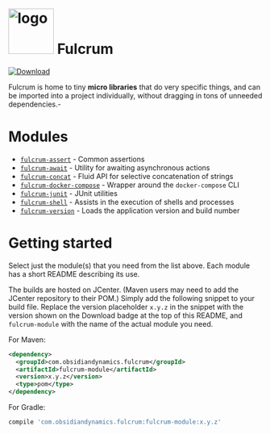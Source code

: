 
<img src="https://raw.githubusercontent.com/wiki/obsidiandynamics/fulcrum/images/fulcrum-logo.png" width="90px" alt="logo"/> Fulcrum
===
[ ![Download](https://api.bintray.com/packages/obsidiandynamics/fulcrum/fulcrum-shell/images/download.svg) ](https://bintray.com/obsidiandynamics/fulcrum/fulcrum-shell/_latestVersion)

Fulcrum is home to tiny **micro libraries** that do very specific things, and can be imported into a project individually, without dragging in tons of unneeded dependencies.-

# Modules
* [`fulcrum-assert`](https://github.com/obsidiandynamics/fulcrum/tree/master/assert) - Common assertions
* [`fulcrum-await`](https://github.com/obsidiandynamics/fulcrum/tree/master/await) - Utility for awaiting asynchronous actions
* [`fulcrum-concat`](https://github.com/obsidiandynamics/fulcrum/tree/master/concat) - Fluid API for selective concatenation of strings
* [`fulcrum-docker-compose`](https://github.com/obsidiandynamics/fulcrum/tree/master/docker-compose) - Wrapper around the `docker-compose` CLI
* [`fulcrum-junit`](https://github.com/obsidiandynamics/fulcrum/tree/master/junit) - JUnit utilities
* [`fulcrum-shell`](https://github.com/obsidiandynamics/fulcrum/tree/master/shell) - Assists in the execution of shells and processes
* [`fulcrum-version`](https://github.com/obsidiandynamics/fulcrum/tree/master/version) - Loads the application version and build number

# Getting started
Select just the module(s) that you need from the list above. Each module has a short README describing its use.

The builds are hosted on JCenter. (Maven users may need to add the JCenter repository to their POM.) Simply add the following snippet to your build file. Replace the version placeholder `x.y.z` in the snippet with the version shown on the Download badge at the top of this README, and `fulcrum-module` with the name of the actual module you need.

For Maven:

```xml
<dependency>
  <groupId>com.obsidiandynamics.fulcrum</groupId>
  <artifactId>fulcrum-module</artifactId>
  <version>x.y.z</version>
  <type>pom</type>
</dependency>
```

For Gradle:

```groovy
compile 'com.obsidiandynamics.fulcrum:fulcrum-module:x.y.z'
```
